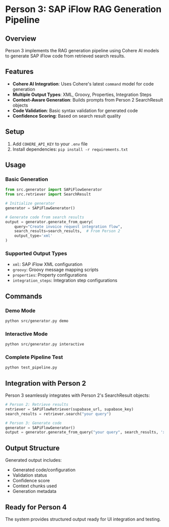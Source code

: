 # Person 3: SAP iFlow RAG Generation Pipeline

## Overview
Person 3 implements the RAG generation pipeline using Cohere AI models to generate SAP iFlow code from retrieved search results.

## Features
- **Cohere AI Integration**: Uses Cohere's latest `command` model for code generation
- **Multiple Output Types**: XML, Groovy, Properties, Integration Steps
- **Context-Aware Generation**: Builds prompts from Person 2 SearchResult objects
- **Code Validation**: Basic syntax validation for generated code
- **Confidence Scoring**: Based on search result quality

## Setup
1. Add `COHERE_API_KEY` to your `.env` file
2. Install dependencies: `pip install -r requirements.txt`

## Usage

### Basic Generation
```python
from src.generator import SAPiFlowGenerator
from src.retriever import SearchResult

# Initialize generator
generator = SAPiFlowGenerator()

# Generate code from search results
output = generator.generate_from_query(
    query="Create invoice request integration flow",
    search_results=search_results,  # From Person 2
    output_type='xml'
)
```

### Supported Output Types
- `xml`: SAP iFlow XML configuration
- `groovy`: Groovy message mapping scripts
- `properties`: Property configurations
- `integration_steps`: Integration step configurations

## Commands

### Demo Mode
```bash
python src/generator.py demo
```

### Interactive Mode
```bash
python src/generator.py interactive
```

### Complete Pipeline Test
```bash
python test_pipeline.py
```

## Integration with Person 2
Person 3 seamlessly integrates with Person 2's SearchResult objects:

```python
# Person 2: Retrieve results
retriever = SAPiFlowRetriever(supabase_url, supabase_key)
search_results = retriever.search("your query")

# Person 3: Generate code
generator = SAPiFlowGenerator()
output = generator.generate_from_query("your query", search_results, 'xml')
```

## Output Structure
Generated output includes:
- Generated code/configuration
- Validation status
- Confidence score
- Context chunks used
- Generation metadata

## Ready for Person 4
The system provides structured output ready for UI integration and testing.
